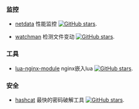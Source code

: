 ### 监控

* [netdata](https://github.com/netdata/netdata) 性能监控 [![GitHub stars](https://img.shields.io/github/stars/netdata/netdata.svg?style=social&label=Star&maxAge=2592000)](https://github.com/netdata/netdata).

* [watchman](https://github.com/facebook/watchman) 检测文件变动 [![GitHub stars](https://img.shields.io/github/stars/facebook/watchman.svg?style=social&label=Star&maxAge=2592000)](https://github.com/facebook/watchman).

### 工具

* [lua-nginx-module](https://github.com/openresty/lua-nginx-module) nginx嵌入lua [![GitHub stars](https://img.shields.io/github/stars/openresty/lua-nginx-module.svg?style=social&label=Star&maxAge=2592000)](https://github.com/openresty/lua-nginx-module).


### 安全

* [hashcat](https://github.com/hashcat/hashcat) 最快的密码破解工具 [![GitHub stars](https://img.shields.io/github/stars/hashcat/hashcat.svg?style=social&label=Star&maxAge=2592000)](https://github.com/hashcat/hashcat).
